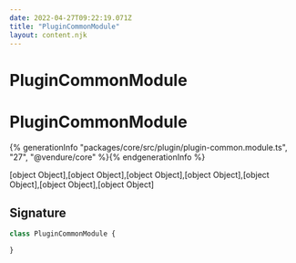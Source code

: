 ```yaml
---
date: 2022-04-27T09:22:19.071Z
title: "PluginCommonModule"
layout: content.njk
---
```

[comment]: <> (这个文件是从 PickerCC 源码中生，不要修改。请使用 "docs:build" 脚本命令生成。)

# PluginCommonModule


# PluginCommonModule

{% generationInfo "packages/core/src/plugin/plugin-common.module.ts", "27", "@vendure/core" %}{% endgenerationInfo %}

[object Object],[object Object],[object Object],[object Object],[object Object],[object Object],[object Object]

## Signature

```typescript
class PluginCommonModule {

}
```
